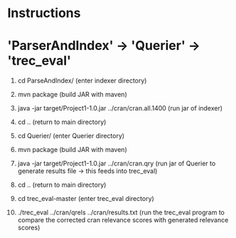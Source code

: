 # Instructions
# 'ParserAndIndex' -> 'Querier' -> 'trec_eval'

1. cd ParseAndIndex/   (enter indexer directory)
2. mvn package  (build JAR with maven)
3. java -jar target/Project1-1.0.jar ../cran/cran.all.1400  (run jar of indexer)
4. cd .. (return to main directory)

4. cd Querier/ (enter Querier directory)
5. mvn package  (build JAR with maven)
6. java -jar target/Project1-1.0.jar ../cran/cran.qry (run jar of Querier to generate results file -> this feeds into trec_eval)
7. cd .. (return to main directory)

8. cd trec_eval-master  (enter trec_eval directory)
9. ./trec_eval  ../cran/qrels ../cran/results.txt (run the trec_eval program to compare the corrected cran relevance scores with generated relevance scores)
